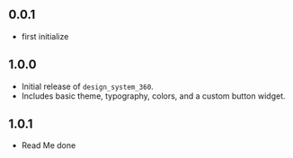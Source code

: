## 0.0.1
- first initialize
## 1.0.0

- Initial release of `design_system_360`.
- Includes basic theme, typography, colors, and a custom button widget.

## 1.0.1
- Read Me done

